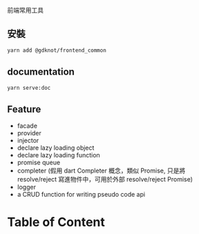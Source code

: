 


<!--#-->
前端常用工具

## 安裝
```bash
yarn add @gdknot/frontend_common
```
## documentation
```bash
yarn serve:doc
```
## Feature
- facade
- provider
- injector
- declare lazy loading object
- declare lazy loading function
- promise queue 
- completer (假用 dart Completer 概念，類似 Promise, 只是將 resolve/reject 寫進物件中，可用於外部 resolve/reject Promise)
- logger
- a CRUD function for writing pseudo code api

# Table of Content
<!-- START doctoc -->
<!-- END doctoc -->

[s-provideDependency]: src/vueMixins/common.ts
[s-provideFacade]: src/vueMixins/common.ts
[s-queue]: src/utils/queue.ts
[s-completer]: src/utils/completer.ts
[s-logger]: src/utils/logger.ts
[s-logger.types]: src/utils/logger.types.ts
[s-test-queue]: __tests__/queue.test.ts
[s-test-completer]: __tests__/completer.test.ts
[s-test-logger]: __tests__/logger.test.ts

